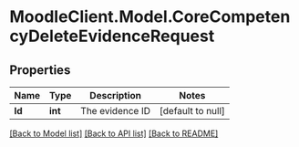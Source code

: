 # MoodleClient.Model.CoreCompetencyDeleteEvidenceRequest

## Properties

Name | Type | Description | Notes
------------ | ------------- | ------------- | -------------
**Id** | **int** | The evidence ID | [default to null]

[[Back to Model list]](../README.md#documentation-for-models) [[Back to API list]](../README.md#documentation-for-api-endpoints) [[Back to README]](../README.md)

